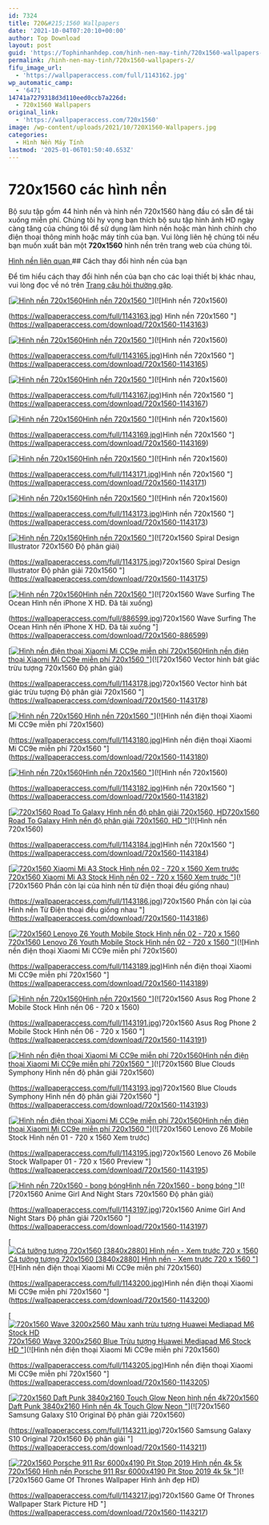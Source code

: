 ```yaml
---
id: 7324
title: 720&#215;1560 Wallpapers
date: '2021-10-04T07:20:10+00:00'
author: Top Download
layout: post
guid: 'https://Tophinhanhdep.com/hinh-nen-may-tinh/720x1560-wallpapers-2/'
permalink: /hinh-nen-may-tinh/720x1560-wallpapers-2/
fifu_image_url:
  - 'https://wallpaperaccess.com/full/1143162.jpg'
wp_automatic_camp:
  - '6471'
14741a7279318d3d110eed0ccb7a226d:
  - 720x1560 Wallpapers
original_link:
  - 'https://wallpaperaccess.com/720x1560'
image: /wp-content/uploads/2021/10/720X1560-Wallpapers.jpg
categories:
  - Hình Nền Máy Tính
lastmod: '2025-01-06T01:50:40.653Z'
---
```

# 720x1560 các hình nền

Bộ sưu tập gồm 44 hình nền và hình nền 720x1560 hàng đầu có sẵn để tải xuống miễn phí. Chúng tôi hy vọng bạn thích bộ sưu tập hình ảnh HD ngày càng tăng của chúng tôi để sử dụng làm hình nền hoặc màn hình chính cho điện thoại thông minh hoặc máy tính của bạn. Vui lòng liên hệ chúng tôi nếu bạn muốn xuất bản một **720x1560** hình nền trên trang web của chúng tôi.

[Hình nền liên quan ](#related) ## Cách thay đổi hình nền của bạn

Để tìm hiểu cách thay đổi hình nền của bạn cho các loại thiết bị khác nhau, vui lòng đọc về nó trên [Trang câu hỏi thường gặp](https://tophinhanhdep.com/faq/).

  
[[![Hình nền 720x1560](https://wallpaperaccess.com/full/1143162.jpg)Hình nền 720x1560 "](https://wallpaperaccess.com/download/720x1560-1143162)](![Hình nền 720x1560)

(https://wallpaperaccess.com/full/1143163.jpg) Hình nền 720x1560 "](https://wallpaperaccess.com/download/720x1560-1143163)

[[![Hình nền 720x1560](https://wallpaperaccess.com/full/1143164.jpg)Hình nền 720x1560 "](https://wallpaperaccess.com/download/720x1560-1143164)](![Hình nền 720x1560)

(https://wallpaperaccess.com/full/1143165.jpg)Hình nền 720x1560 "](https://wallpaperaccess.com/download/720x1560-1143165)

[[![Hình nền 720x1560](https://wallpaperaccess.com/full/1143166.jpg)Hình nền 720x1560 "](https://wallpaperaccess.com/download/720x1560-1143166)](![Hình nền 720x1560)

(https://wallpaperaccess.com/full/1143167.jpg)Hình nền 720x1560 "](https://wallpaperaccess.com/download/720x1560-1143167)

[[![Hình nền 720x1560](https://wallpaperaccess.com/full/1143168.jpg)Hình nền 720x1560 "](https://wallpaperaccess.com/download/720x1560-1143168)](![Hình nền 720x1560)

(https://wallpaperaccess.com/full/1143169.jpg)Hình nền 720x1560 "](https://wallpaperaccess.com/download/720x1560-1143169)

[[![Hình nền 720x1560](https://wallpaperaccess.com/full/1143170.jpg)Hình nền 720x1560 "](https://wallpaperaccess.com/download/720x1560-1143170)](![Hình nền 720x1560)

(https://wallpaperaccess.com/full/1143171.jpg)Hình nền 720x1560 "](https://wallpaperaccess.com/download/720x1560-1143171)

[[![Hình nền 720x1560](https://wallpaperaccess.com/full/1143172.jpg)Hình nền 720x1560 "](https://wallpaperaccess.com/download/720x1560-1143172)](![Hình nền 720x1560)

(https://wallpaperaccess.com/full/1143173.jpg)Hình nền 720x1560 "](https://wallpaperaccess.com/download/720x1560-1143173)

[[![Hình nền 720x1560](https://wallpaperaccess.com/full/1143174.jpg)Hình nền 720x1560 "](https://wallpaperaccess.com/download/720x1560-1143174)](![720x1560 Spiral Design Illustrator 720x1560 Độ phân giải)

(https://wallpaperaccess.com/full/1143175.jpg)720x1560 Spiral Design Illustrator Độ phân giải 720x1560 "](https://wallpaperaccess.com/download/720x1560-1143175)

[[![Hình nền 720x1560](https://wallpaperaccess.com/full/1143176.jpg)Hình nền 720x1560 "](https://wallpaperaccess.com/download/720x1560-1143176)](![720x1560 Wave Surfing The Ocean Hình nền iPhone X HD.  Đã tải xuống)

(https://wallpaperaccess.com/full/886599.jpg)720x1560 Wave Surfing The Ocean Hình nền iPhone X HD. Đã tải xuống "](https://wallpaperaccess.com/download/720x1560-886599)

[[![Hình nền điện thoại Xiaomi Mi CC9e miễn phí 720x1560](https://wallpaperaccess.com/full/1143177.jpg)Hình nền điện thoại Xiaomi Mi CC9e miễn phí 720x1560 "](https://wallpaperaccess.com/download/720x1560-1143177)](![720x1560 Vector hình bát giác trừu tượng 720x1560 Độ phân giải)

(https://wallpaperaccess.com/full/1143178.jpg)720x1560 Vector hình bát giác trừu tượng Độ phân giải 720x1560 "](https://wallpaperaccess.com/download/720x1560-1143178)

[[![Hình nền 720x1560](https://wallpaperaccess.com/full/1143179.jpg) Hình nền 720x1560 "](https://wallpaperaccess.com/download/720x1560-1143179)](![Hình nền điện thoại Xiaomi Mi CC9e miễn phí 720x1560)

(https://wallpaperaccess.com/full/1143180.jpg)Hình nền điện thoại Xiaomi Mi CC9e miễn phí 720x1560 "](https://wallpaperaccess.com/download/720x1560-1143180)

[[![Hình nền 720x1560](https://wallpaperaccess.com/full/1143181.jpg)Hình nền 720x1560 "](https://wallpaperaccess.com/download/720x1560-1143181)](![Hình nền 720x1560)

(https://wallpaperaccess.com/full/1143182.jpg)Hình nền 720x1560 "](https://wallpaperaccess.com/download/720x1560-1143182)

[[![720x1560 Road To Galaxy Hình nền độ phân giải 720x1560, HD](https://wallpaperaccess.com/full/1143183.jpg)720x1560 Road To Galaxy Hình nền độ phân giải 720x1560, HD "](https://wallpaperaccess.com/download/720x1560-1143183)](![Hình nền 720x1560)

(https://wallpaperaccess.com/full/1143184.jpg)Hình nền 720x1560 "](https://wallpaperaccess.com/download/720x1560-1143184)

[[![720x1560 Xiaomi Mi A3 Stock Hình nền 02 - 720 x 1560 Xem trước](https://wallpaperaccess.com/full/1143185.jpg)720x1560 Xiaomi Mi A3 Stock Hình nền 02 - 720 x 1560 Xem trước "](https://wallpaperaccess.com/download/720x1560-1143185)](![720x1560 Phần còn lại của hình nền từ điện thoại đều giống nhau)

(https://wallpaperaccess.com/full/1143186.jpg)720x1560 Phần còn lại của Hình nền Từ Điện thoại đều giống nhau "](https://wallpaperaccess.com/download/720x1560-1143186)

[[![720x1560 Lenovo Z6 Youth Mobile Stock Hình nền 02 - 720 x 1560](https://wallpaperaccess.com/full/1143187.jpg)720x1560 Lenovo Z6 Youth Mobile Stock Hình nền 02 - 720 x 1560 "](https://wallpaperaccess.com/download/720x1560-1143187)](![Hình nền điện thoại Xiaomi Mi CC9e miễn phí 720x1560)

(https://wallpaperaccess.com/full/1143189.jpg)Hình nền điện thoại Xiaomi Mi CC9e miễn phí 720x1560 "](https://wallpaperaccess.com/download/720x1560-1143189)

[[![Hình nền 720x1560](https://wallpaperaccess.com/full/1143190.jpg)Hình nền 720x1560 "](https://wallpaperaccess.com/download/720x1560-1143190)](![720x1560 Asus Rog Phone 2 Mobile Stock Hình nền 06 - 720 x 1560)

(https://wallpaperaccess.com/full/1143191.jpg)720x1560 Asus Rog Phone 2 Mobile Stock Hình nền 06 - 720 x 1560 "](https://wallpaperaccess.com/download/720x1560-1143191)

[[![Hình nền điện thoại Xiaomi Mi CC9e miễn phí 720x1560](https://wallpaperaccess.com/full/1143192.jpg)Hình nền điện thoại Xiaomi Mi CC9e miễn phí 720x1560 " ](https://wallpaperaccess.com/download/720x1560-1143192)](![720x1560 Blue Clouds Symphony Hình nền độ phân giải 720x1560)

(https://wallpaperaccess.com/full/1143193.jpg)720x1560 Blue Clouds Symphony Hình nền độ phân giải 720x1560 "](https://wallpaperaccess.com/download/720x1560-1143193)

[[![Hình nền điện thoại Xiaomi Mi CC9e miễn phí 720x1560](https://wallpaperaccess.com/full/1143194.jpg)Hình nền điện thoại Xiaomi Mi CC9e miễn phí 720x1560 "](https://wallpaperaccess.com/download/720x1560-1143194)](![720x1560 Lenovo Z6 Mobile Stock Hình nền 01 - 720 x 1560 Xem trước)

(https://wallpaperaccess.com/full/1143195.jpg)720x1560 Lenovo Z6 Mobile Stock Wallpaper 01 - 720 x 1560 Preview "](https://wallpaperaccess.com/download/720x1560-1143195)

[[![Hình nền 720x1560 - bong bóng](https://wallpaperaccess.com/full/1143196.jpg)Hình nền 720x1560 - bong bóng "](https://wallpaperaccess.com/download/720x1560-1143196)](![720x1560 Anime Girl And Night Stars 720x1560 Độ phân giải)

(https://wallpaperaccess.com/full/1143197.jpg)720x1560 Anime Girl And Night Stars Độ phân giải 720x1560 "](https://wallpaperaccess.com/download/720x1560-1143197)

[[![Cá tưởng tượng 720x1560 [3840x2880] Hình nền - Xem trước 720 x 1560](https://wallpaperaccess.com/full/1143198.jpg)Cá tưởng tượng 720x1560 \[3840x2880\] Hình nền - Xem trước 720 x 1560 "](https://wallpaperaccess.com/download/720x1560-1143198)](![Hình nền điện thoại Xiaomi Mi CC9e miễn phí 720x1560)

(https://wallpaperaccess.com/full/1143200.jpg)Hình nền điện thoại Xiaomi Mi CC9e miễn phí 720x1560 "](https://wallpaperaccess.com/download/720x1560-1143200)

[[![720x1560 Wave 3200x2560 Màu xanh trừu tượng Huawei Mediapad M6 Stock HD](https://wallpaperaccess.com/full/1143204.jpg)720x1560 Wave 3200x2560 Blue Trừu tượng Huawei Mediapad M6 Stock HD "](https://wallpaperaccess.com/download/720x1560-1143204)](![Hình nền điện thoại Xiaomi Mi CC9e miễn phí 720x1560)

(https://wallpaperaccess.com/full/1143205.jpg)Hình nền điện thoại Xiaomi Mi CC9e miễn phí 720x1560 "](https://wallpaperaccess.com/download/720x1560-1143205)

[[![720x1560 Daft Punk 3840x2160 Touch Glow Neon hình nền 4k](https://wallpaperaccess.com/full/1143206.jpg)720x1560 Daft Punk 3840x2160 Hình nền 4k Touch Glow Neon "](https://wallpaperaccess.com/download/720x1560-1143206)](![720x1560 Samsung Galaxy S10 Original Độ phân giải 720x1560)

(https://wallpaperaccess.com/full/1143211.jpg)720x1560 Samsung Galaxy S10 Original 720x1560 Độ phân giải "](https://wallpaperaccess.com/download/720x1560-1143211)

[[![720x1560 Porsche 911 Rsr 6000x4190 Pit Stop 2019 Hình nền 4k 5k](https://wallpaperaccess.com/full/1143214.jpg)720x1560 Hình nền Porsche 911 Rsr 6000x4190 Pit Stop 2019 4k 5k "](https://wallpaperaccess.com/download/720x1560-1143214)](![720x1560 Game Of Thrones Wallpaper Hình ảnh đẹp HD)

(https://wallpaperaccess.com/full/1143217.jpg)720x1560 Game Of Thrones Wallpaper Stark Picture HD "](https://wallpaperaccess.com/download/720x1560-1143217)
